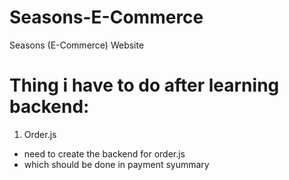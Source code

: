 # Seasons-E-Commerce
Seasons (E-Commerce) Website

# Thing i have to do after learning backend:

1. Order.js
- need to create the backend for order.js
- which should be done in payment syummary
